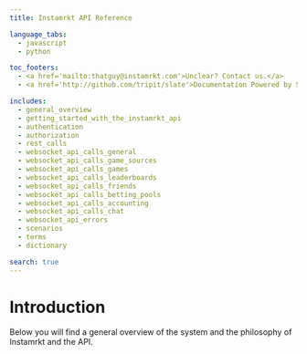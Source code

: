 ```yaml
---
title: Instamrkt API Reference

language_tabs:
  - javascript
  - python

toc_footers:
  - <a href='mailto:thatguy@instamrkt.com'>Unclear? Contact us.</a>
  - <a href='http://github.com/tripit/slate'>Documentation Powered by Slate</a>

includes:
  - general_overview
  - getting_started_with_the_instamrkt_api
  - authentication
  - authorization
  - rest_calls
  - websocket_api_calls_general
  - websocket_api_calls_game_sources
  - websocket_api_calls_games
  - websocket_api_calls_leaderboards
  - websocket_api_calls_friends
  - websocket_api_calls_betting_pools
  - websocket_api_calls_accounting
  - websocket_api_calls_chat
  - websocket_api_errors
  - scenarios
  - terms
  - dictionary

search: true
---
```


# Introduction

Below you will find a general overview of the system and the philosophy of Instamrkt and the API.
